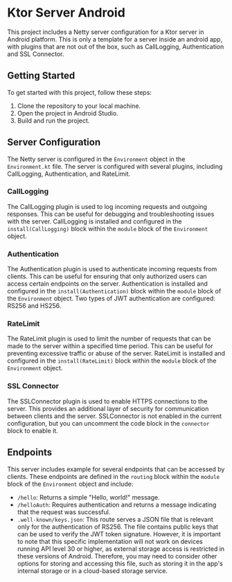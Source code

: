 Ktor Server Android
======================================================

This project includes a Netty server configuration for a Ktor server in Android platform.
This is only a template for a server inside an android app, with plugins that are not out of the
box, such as CallLogging, Authentication and SSL Connector.

Getting Started
---------------

To get started with this project, follow these steps:

1. Clone the repository to your local machine.
2. Open the project in Android Studio.
3. Build and run the project.

Server Configuration
--------------------

The Netty server is configured in the `Environment` object in the `Environment.kt` file. The server
is configured with several plugins, including CallLogging, Authentication, and RateLimit.

### CallLogging

The CallLogging plugin is used to log incoming requests and outgoing responses. This can be useful
for debugging and troubleshooting issues with the server. CallLogging is installed and configured in
the `install(CallLogging)` block within the `module` block of the `Environment` object.

### Authentication

The Authentication plugin is used to authenticate incoming requests from clients. This can be useful
for ensuring that only authorized users can access certain endpoints on the server. Authentication
is installed and configured in the `install(Authentication)` block within the `module` block of
the `Environment` object. Two types of JWT authentication are configured: RS256 and HS256.

### RateLimit

The RateLimit plugin is used to limit the number of requests that can be made to the server within a
specified time period. This can be useful for preventing excessive traffic or abuse of the server.
RateLimit is installed and configured in the `install(RateLimit)` block within the `module` block of
the `Environment` object.

### SSL Connector

The SSLConnector plugin is used to enable HTTPS connections to the server. This provides an
additional layer of security for communication between clients and the server. SSLConnector is not
enabled in the current configuration, but you can uncomment the code block in the `connector` block
to enable it.

Endpoints
---------

This server includes example for several endpoints that can be accessed by clients. These endpoints
are
defined in the `routing` block within the `module` block of the `Environment` object and include:

- `/hello`: Returns a simple "Hello, world!" message.
- `/helloAuth`: Requires authentication and returns a message indicating that the request was
  successful.
- `.well-known/keys.json`: This route serves a JSON file that is relevant only for the
  authentication of RS256. The file contains public keys that can be used to verify the JWT token
  signature. However, it is important to note that this specific implementation will not work on
  devices running API level 30 or higher, as external storage access is restricted in these versions
  of Android. Therefore, you may need to consider other options for storing and accessing this file,
  such as storing it in the app's internal storage or in a cloud-based storage service.
